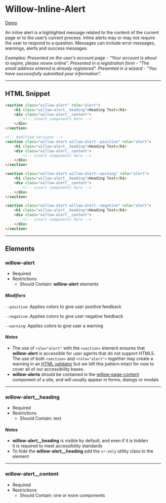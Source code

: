 # **Willow-Inline-Alert**

[Demo](http://codepen.io/team/UnumUX/pen/yMgJMM)

An inline alert is a highlighted message related to the content of the current page or to the user’s current process. Inline alerts may or may not require the user to respond to a question. Messages can include error messages, warnings, alerts and success messages.

_Examples: Presented on the user’s account page - “Your account is about to expire, please renew online”. Presented in a registration form - “The email address entered is already registered”. Presented in a wizard - “You have successfully submitted your information”._

---

## HTML Snippet

```html
<section class="willow-alert" role="alert">
    <h1 class="willow-alert__heading">Heading Text</h1>
    <div class="willow-alert__content">
        <!-- insert components here -->
    </div>
</section>

<!-- modified versions -->
<section class="willow-alert willow-alert--positive" role="alert">
    <h1 class="willow-alert__heading">Heading Text</h1>
    <div class="willow-alert__content">
        <!-- insert components here -->
    </div>
</section>

<section class="willow-alert willow-alert--warning" role="alert">
    <h1 class="willow-alert__heading">Heading Text</h1>
    <div class="willow-alert__content">
        <!-- insert components here -->
    </div>
</section>

<section class="willow-alert willow-alert--negative" role="alert">
    <h1 class="willow-alert__heading">Heading Text</h1>
    <div class="willow-alert__content">
        <!-- insert components here -->
    </div>
</section>
```

---

## Elements

### willow-alert

- Required
- Restrictions
  - Should Contain: **willow-alert** elements

#### _Modifiers_

`--positive`: Applies colors to give user positive feedback

`--negative`: Applies colors to give user negative feedback

`--warning`: Applies colors to give user a warning

#### _Notes_

- The use of `role="alert"` with the `<section>` element ensures that **willow-alert** is accessible for user agents that do not support HTML5. The use of both `<section>` and `<role="alert">` together may create a warning in an [HTML validator](https://validator.w3.org/) but we left this pattern intact for now to cover all of our accessibility bases.
- **willow-alerts** should be contained in the [willow-page-content](../page-content) component of a site, and will usually appear in forms, dialogs or modals

---

### willow-alert__heading

- Required
- Restrictions
  - Should Contain: text

#### _Notes_

- **willow-alert__heading** is visible by default, and even if it is hidden it is required to meet accessibility standards
- To hide the **willow-alert__heading** add the `sr-only` utility class to the element

---

### willow-alert__content

- Required
- Restrictions
  - Should Contain: one or more components

